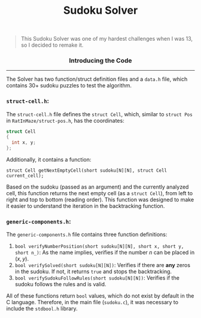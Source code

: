 <h1 align="center">Sudoku Solver</h1>

<br/>

> This Sudoku Solver was one of my hardest challenges when I was 13, so I decided to remake it.

<h3 align="center">Introducing the Code</h3>

<hr>

The Solver has two function/struct definition files and a `data.h` file, which contains 30+ sudoku puzzles to test the algorithm.

### `struct-cell.h`:

The `struct-cell.h` file defines the `struct Cell`, which, similar to `struct Pos` in `RatInMaze/struct-pos.h`, has the coordinates:

```c
struct Cell
{
  int x, y;
};
```

Additionally, it contains a function:

<code>struct Cell getNextEmptyCell(short sudoku[N][N], struct Cell current_cell);</code>

Based on the sudoku (passed as an argument) and the currently analyzed cell, this function returns the next empty cell (as a <code>struct Cell</code>), from left to right and top to bottom (reading order). This function was designed to make it easier to understand the iteration in the backtracking function.

### `generic-components.h`:

The `generic-components.h` file contains three function definitions:

1. `bool verifyNumberPosition(short sudoku[N][N], short x, short y, short n_)`: As the name implies, verifies if the number $n$ can be placed in $(x, y)$.
2. `bool verifySolved(short sudoku[N][N])`: Verifies if there are **any** zeros in the sudoku. If not, it returns `true` and stops the backtracking.
3. `bool verifySudokuFollowRules(short sudoku[N][N])`: Verifies if the sudoku follows the rules and is valid.

All of these functions return `bool` values, which do not exist by default in the C language. Therefore, in the main file (`sudoku.c`), it was necessary to include the `stdbool.h` library.
